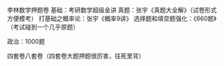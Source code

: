 李林数学押题卷
基础：考研数学超级金讲
真题：张宇《真题大全解》（试卷形式方便模考）
打基础之概率论：张宇《概率9讲》
选择题和填空题强化：《660题》（考试碰到一个几乎原题）

政治：1000题

四套卷八套卷（四套卷大题押题很厉害，往死里背）